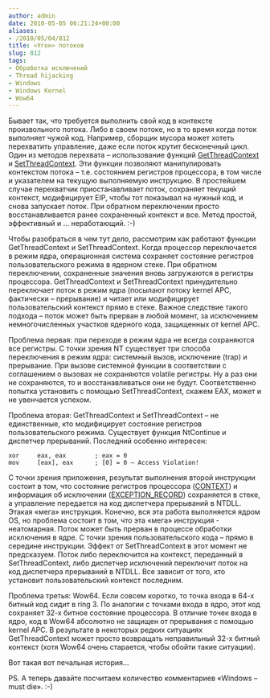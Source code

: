 ```yaml
---
author: admin
date: 2010-05-05 06:21:24+00:00
aliases:
- /2010/05/04/812
title: «Угон» потоков
slug: 812
tags:
- Обработка исключений
- Thread hijacking
- Windows
- Windows Kernel
- Wow64
---
```


Бывает так, что требуется выполнить свой код в контексте произвольного потока. Либо в своем потоке, но в то время когда поток выполняет чужой код. Например, сборщик мусора может хотеть перехватить управление, даже если поток крутит бесконечный цикл. Один из методов перехвата – использование функций [GetThreadContext](http://msdn.microsoft.com/en-us/library/ms679362%28VS.85%29.aspx) и [SetThreadContext](http://msdn.microsoft.com/en-us/library/ms680632%28v=VS.85%29.aspx). Эти функции позволяют манипулировать контекстом потока – т.е. состоянием регистров процессора, в том числе и указателем на текущую выполняемую инструкцию. В простейшем случае перехватчик приостанавливает поток, сохраняет текущий контекст, модифицирует EIP, чтобы тот показывал на нужный код, и снова запускает поток. При обратном переключении просто восстанавливается ранее сохраненный контекст и все. Метод простой, эффективный и … неработающий. :-)

<!--more-->Чтобы разобраться в чем тут дело, рассмотрим как работают функции GetThreadContext и SetThreadContext. Когда процессор переключается в режим ядра, операционная система сохраняет состояние регистров пользовательского режима в ядерном стеке. При обратном переключении, сохраненные значения вновь загружаются в регистры процессора. GetThreadContext и SetThreadContext принудительно переключает поток в режим ядра (посылают потоку kernel APC, фактически – прерывание) и читает или модифицирует пользовательский контекст прямо в стеке. Важное следствие такого подхода – поток может быть прерван в любой момент, за исключением немногочисленных  участков ядерного кода, защищенных от kernel APC.

Проблема первая: при переходе в режим ядра не всегда сохраняются все регистры. С точки зрения NT существует три способа переключения в режим ядра: системный вызов, исключение (trap) и прерывание. При вызове системной функции  в соответствии с соглашением о вызовах не сохраняются volatile регистры. Ну а раз они не сохраняются, то и восстанавливаться они не будут. Соответственно попытка установить с помощью SetThreadContext, скажем EAX, может и не увенчается успехом.

Проблема вторая: GetThreadContext и SetThreadContext – не единственные, кто модифицирует состояние регистров пользовательского режима. Существует функция NtContinue и диспетчер прерываний. Последний особенно интересен:

```no-highlight
xor 	eax, eax		; eax = 0
mov 	[eax], eax		; [0] = 0 – Access Violation!
```

С точки зрения приложения, результат выполнения второй инструкции состоит в том, что состояние регистров процессора ([CONTEXT](http://msdn.microsoft.com/en-us/library/ms679284%28v=VS.85%29.aspx)) и информация об исключении ([EXCEPTION_RECORD](http://msdn.microsoft.com/en-us/library/aa363082%28VS.85%29.aspx)) сохраняется в стеке, а управление передается на код диспетчера прерываний в NTDLL. Этакая «мега» инструкция. Конечно, вся эта работа выполняется ядром OS, но проблема состоит в том, что эта «мега» инструкция - неатомарная. Поток может быть прерван в процессе обработки исключения в ядре. С точки зрения пользовательского кода – прямо в середине инструкции. Эффект от SetThreadContext в этот момент не предсказуем. Поток либо переключится на контекст, переданный в SetThreadContext, либо диспетчер исключений переключит поток на код диспетчера прерываний в NTDLL. Все зависит от того, кто установит пользовательский контекст последним.

Проблема третья: Wow64. Если совсем коротко, то точка входа в 64-х битный код сидит в ring 3. По аналогии с точками входа в ядро, этот код сохраняет 32-х битное состояние процессора. В отличие точек входа в ядро, код в Wow64 абсолютно не защищен от прерывания с помощью kernel APC. В результате в некоторых редких ситуациях GetThreadContext может просто возвращать неправильный 32-х битный контекст (хотя Wow64 очень старается, чтобы обойти такие ситуации).

Вот такая вот печальная история…

PS. А теперь давайте посчитаем количество комментариев «Windows – must die». :-)
